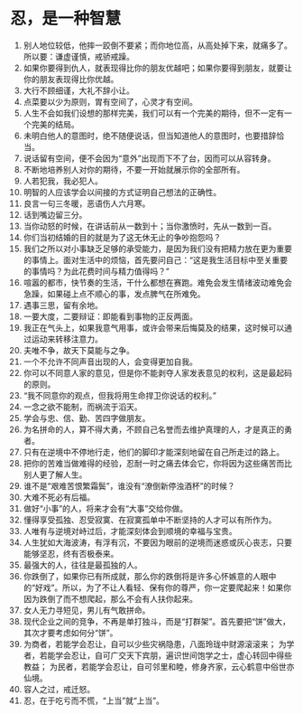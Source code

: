 # 忍，是一种智慧

1. 别人地位较低，他摔一跤倒不要紧；而你地位高，从高处掉下来，就痛多了。所以要：谦虚谨慎，戒骄戒躁。
2. 如果你要得到仇人，就表现得比你的朋友优越吧；如果你要得到朋友，就要让你的朋友表现得比你优越。
3. 大行不顾细谨，大礼不辞小让。
4. 点菜要以少为原则，胃有空间了，心灵才有空间。
5. 人生不会如我们设想的那样完美，我们可以有一个完美的期待，但不一定有一个完美的结局。
6. 未明白他人的意图时，绝不随便说话，但当知道他人的意图时，也要措辞恰当。
7. 说话留有空间，便不会因为“意外”出现而下不了台，因而可以从容转身。
8. 不断地培养别人对你的期待，不要一开始就展示你的全部所有。
9. 人若犯我，我必犯人。
10. 明智的人应该学会以间接的方式证明自己想法的正确性。
11. 良言一句三冬暖，恶语伤人六月寒。
12. 话到嘴边留三分。
13. 当你动怒的时候，在讲话前从一数到十；当你激愤时，先从一数到一百。
14. 你们当初结婚的目的就是为了这无休无止的争吵抱怨吗？
15. 我们之所以对小事缺乏足够的承受能力，是因为我们没有把精力放在更为重要的事情上。面对生活中的烦恼，首先要问自己：“这是我生活目标中至关重要的事情吗？为此花费时间与精力值得吗？”
16. 喧嚣的都市，快节奏的生活，干什么都想在赛跑。难免会发生情绪波动难免会急躁，如果碰上点不顺心的事，发点脾气在所难免。
17. 遇事三思，留有余地。
18. 一要大度，二要辩证：即能看到事物的正反两面。
19. 我正在气头上，如果我意气用事，或许会带来后悔莫及的结果，这时候可以通过运动来转移注意力。
20. 夫唯不争，故天下莫能与之争。
21. 一个不允许不同声音出现的人，会变得更加自我。
22. 你可以不同意人家的意见，但是你不能剥夺人家发表意见的权利，这是最起码的原则。
23. “我不同意你的观点，但我将用生命捍卫你说话的权利。”
24. 一念之欲不能制，而祸流于滔天。
25. 学会与忠、信、勤、苦四字做朋友。
26. 为名拼命的人，算不得大勇，不顾自己名誉而去维护真理的人，才是真正的勇者。
27. 只有在逆境中不停地行走，他们的脚印才能深刻地留在自己所走过的路上。
28. 把你的苦难当做难得的经验，忍耐一时之痛去体会它，你将因为这些痛苦而比别人更了解人生。
29. 谁不是“艰难苦恨繁霜鬓”，谁没有“潦倒新停浊酒杯”的时候？
30. 大难不死必有后福。
31. 做好“小事”的人，将来才会有“大事”交给你做。
32. 懂得享受孤独、忍受寂寞、在寂寞孤单中不断坚持的人才可以有所作为。
33. 人唯有与逆境对峙过后，才能深刻体会到顺境的幸福与宝贵。
34. 人生犹如大海波涛，有浮有沉，不要因为眼前的逆境而迷惑或灰心丧志，只要能够坚忍，终有否极泰来。
35. 最强大的人，往往是最孤独的人。
36. 你跌倒了，如果你已有所成就，那么你的跌倒将是许多心怀嫉意的人眼中的“好戏”。所以，为了不让人看轻、保有你的尊严，你一定要爬起来！如果你因为跌倒了而不想爬起，那么不会有人扶你起来。
37. 女人无力寻短见，男儿有气敢拼命。
38. 现代企业之间的竞争，不再是单打独斗，而是“打群架”。首先要把“饼”做大，其次才要考虑如何分“饼”。
39. 为商者，若能学会忍让，自可以少些灾祸隐患，八面玲珑中财源滚滚来；
    为学者，若能学会忍让，自可广交天下宾朋，遍识世间饱学之士，虚心转回中得些教益；
    为民者，若能学会忍让，自可邻里和睦，修身齐家，云心鹤意中俗世亦仙境。
40. 容人之过，戒迁怒。
41. 忍，在于吃亏而不慌，“上当”就“上当”。